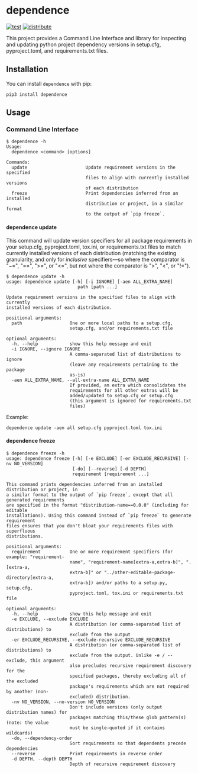 # dependence

[![test](https://github.com/enorganic/dependence/actions/workflows/test.yml/badge.svg?branch=main)](https://github.com/enorganic/dependence/actions/workflows/test.yml)
[![distribute](https://github.com/enorganic/dependence/actions/workflows/distribute.yml/badge.svg?branch=main)](https://github.com/enorganic/dependence/actions/workflows/distribute.yml)

This project provides a Command Line Interface and library for inspecting
and updating python project dependency versions in setup.cfg, pyproject.toml,
and requirements.txt files.

## Installation

You can install `dependence` with pip:

```shell
pip3 install dependence
```

## Usage

### Command Line Interface

```console
$ dependence -h
Usage:
  dependence <command> [options]

Commands:
  update                      Update requirement versions in the specified
                              files to align with currently installed versions
                              of each distribution
  freeze                      Print dependencies inferred from an installed
                              distribution or project, in a similar format
                              to the output of `pip freeze`.
```

#### dependence update

This command will update version specifiers for
all package requirements in your setup.cfg, pyproject.toml, tox.ini,
or requirements.txt files to match currently installed versions of each
distribution (matching the existing granularity, and only for *inclusive*
specifiers—so where the comparator is "~=", "==", ">=", or "<=", but not where
the comparator is ">", "<", or "!=").

```console
$ dependence update -h
usage: dependence update [-h] [-i IGNORE] [-aen ALL_EXTRA_NAME]
                           path [path ...]

Update requirement versions in the specified files to align with currently
installed versions of each distribution.

positional arguments:
  path                  One or more local paths to a setup.cfg,
                        setup.cfg, and/or requirements.txt file

optional arguments:
  -h, --help            show this help message and exit
  -i IGNORE, --ignore IGNORE
                        A comma-separated list of distributions to ignore
                        (leave any requirements pertaining to the package
                        as-is)
  -aen ALL_EXTRA_NAME, --all-extra-name ALL_EXTRA_NAME
                        If provided, an extra which consolidates the
                        requirements for all other extras will be
                        added/updated to setup.cfg or setup.cfg
                        (this argument is ignored for requirements.txt
                        files)
```

Example:

```shell script
dependence update -aen all setup.cfg pyproject.toml tox.ini
```

#### dependence freeze

```console
$ dependence freeze -h
usage: dependence freeze [-h] [-e EXCLUDE] [-er EXCLUDE_RECURSIVE] [-nv NO_VERSION]
                         [-do] [--reverse] [-d DEPTH]
                         requirement [requirement ...]

This command prints dependencies inferred from an installed distribution or project, in
a similar format to the output of `pip freeze`, except that all generated requirements
are specified in the format "distribution-name==0.0.0" (including for editable
installations). Using this command instead of `pip freeze` to generate requirement
files ensures that you don't bloat your requirements files with superfluous
distributions.

positional arguments:
  requirement           One or more requirement specifiers (for example: "requirement-
                        name", "requirement-name[extra-a,extra-b]", ".[extra-a,
                        extra-b]" or "../other-editable-package-directory[extra-a,
                        extra-b]) and/or paths to a setup.py, setup.cfg,
                        pyproject.toml, tox.ini or requirements.txt file

optional arguments:
  -h, --help            show this help message and exit
  -e EXCLUDE, --exclude EXCLUDE
                        A distribution (or comma-separated list of distributions) to
                        exclude from the output
  -er EXCLUDE_RECURSIVE, --exclude-recursive EXCLUDE_RECURSIVE
                        A distribution (or comma-separated list of distributions) to
                        exclude from the output. Unlike -e / --exclude, this argument
                        also precludes recursive requirement discovery for the
                        specified packages, thereby excluding all of the excluded
                        package's requirements which are not required by another (non-
                        excluded) distribution.
  -nv NO_VERSION, --no-version NO_VERSION
                        Don't include versions (only output distribution names) for
                        packages matching this/these glob pattern(s) (note: the value
                        must be single-quoted if it contains wildcards)
  -do, --dependency-order
                        Sort requirements so that dependents precede dependencies
  --reverse             Print requirements in reverse order
  -d DEPTH, --depth DEPTH
                        Depth of recursive requirement discovery
```
